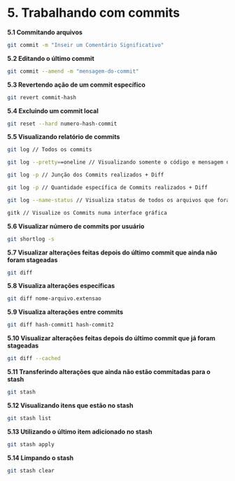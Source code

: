 # 5. Trabalhando com commits

**5.1 Commitando arquivos**
```bash
git commit -m "Inseir um Comentário Significativo"
```
**5.2 Editando o último commit**
```bash
git commit --amend -m "mensagem-do-commit"
```
**5.3 Revertendo ação de um commit específico**
```bash
git revert commit-hash
```
**5.4 Excluindo um commit local**
```bash
git reset --hard numero-hash-commit
```
**5.5 Visualizando relatório de commits**
```bash
git log // Todos os commits

git log --pretty==oneline // Visualizando somente o código e mensagem de cada commit

git log -p // Junção dos Commits realizados + Diff

git log -p // Quantidade específica de Commits realizados + Diff

git log --name-status // Visualiza status de todos os arquivos que foram modificados

gitk // Visualize os Commits numa interface gráfica
```
**5.6 Visualizar número de commits por usuário**
```bash
git shortlog -s
```
**5.7 Visualizar alterações feitas depois do último commit que ainda não foram stageadas**
```bash
git diff
```
**5.8 Visualiza alterações específicas**
```bash
git diff nome-arquivo.extensao
```
**5.9 Visualiza alterações entre commits**
```bash
git diff hash-commit1 hash-commit2
```
**5.10 Visualizar alterações feitas depois do último commit que já foram stageadas**
```bash
git diff --cached
```
**5.11 Transferindo alterações que ainda não estão commitadas para o stash**
```bash
git stash
```
**5.12 Visualizando itens que estão no stash**
```bash
git stash list
```
**5.13 Utilizando o último item adicionado no stash**
```bash
git stash apply
```
**5.14 Limpando o stash**
```bash
git stash clear
```
